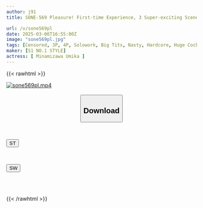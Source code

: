 ```yaml
---
author: j91
title: SONE-569 Pleasure! First-time Experience, 3 Super-exciting Scenes, "When She Takes It Off, It's Amazing", The Best College Student, Marshmallow-soft Pure White H-cup, Sexual Development Special, Minamizawa Umika

url: /v/sone569pl
date: 2025-03-06T16:55:00Z
image: "sone569pl.jpg"
tags: [Censored, 3P, 4P, Solowork, Big Tits, Nasty, Hardcore, Huge Cock	]
maker: [S1 NO.1 STYLE]
actress: [ Minamizawa Umika ]
---
```



{{< rawhtml >}}

<div class="video" data-videoid="bqWl7Mk2KyHPPZJ">
    <a href="javascript:;">
        <img src="/v/sone569pl/sone569pl.jpg" width="WIDTH" height="HEIGHT" alt="sone569pl.mp4" loading="lazy">
    </a>
</div>

<script type="text/javascript" src="https://j91.asia/asset/on-demand-st.js"></script>

<br>
  <link rel="stylesheet" href="https://j91.asia/asset/bs5.css">
  
  <center>
  <button class="btn btn-primary" type="button" data-bs-toggle="collapse" data-bs-target=".multi-collapse" aria-expanded="false" aria-controls="multiCollapseExample1 multiCollapseExample2"><h2>Download</h2></button></center>
</p>
<div class="row">
  <div class="col">
    <div class="collapse multi-collapse" id="multiCollapseExample1">
      <div class="card card-body">
	      	      <br>
<div class="buttons">  
<p><a href="/v/sone569pl/st.html" target="_blank"><button class="btn-hover color-3"><i class="fa fa-download"></i> ST</button></a></p></div>
    </div>
  </div>
</div>
  <div class="col">
    <div class="collapse multi-collapse" id="multiCollapseExample2">
      <div class="card card-body">
	      <br>
<div class="buttons">
<p><a href="/v/sone569pl/sw.html" target="_blank"><button class="btn-hover color-2"><i class="fa fa-download"></i> SW</button></a></p></div>
<br><br>
      </div>
    </div>
  </div>
</div>

{{< /rawhtml >}}